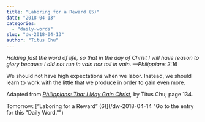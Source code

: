 ```yaml
---
title: "Laboring for a Reward (5)"
date: "2018-04-13"
categories: 
  - "daily-words"
slug: "dw-2018-04-13"
author: "Titus Chu"
---
```


_Holding fast the word of life, so that in the day of Christ I will have reason to glory because I did not run in vain nor toil in vain._ _—Philippians 2:16_

We should not have high expectations when we labor. Instead, we should learn to work with the little that we produce in order to gain even more.

Adapted from _[Philippians: That I May Gain Christ](/book-philippians/ "Go to the listing for this book."),_ by Titus Chu; page 134.

Tomorrow: [“Laboring for a Reward” (6)](/dw-2018-04-14 "Go to the entry for this "Daily Word."")
